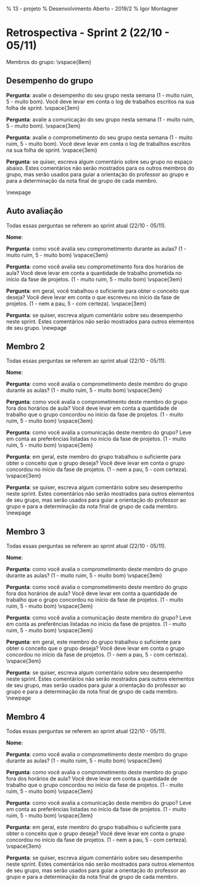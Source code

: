 % 13 - projeto
% Desenvolvimento Aberto - 2019/2
% Igor Montagner

# Retrospectiva - Sprint 2 (22/10 - 05/11)

Membros do grupo: \vspace{8em}


## Desempenho do grupo

**Pergunta**: avalie o desempenho do seu grupo nesta semana (1 - muito ruim, 5 - muito bom). Você deve levar em conta o log de trabalhos escritos na sua folha de sprint. \vspace{3em}

**Pergunta**: avalie a comunicação do seu grupo nesta semana (1 - muito ruim, 5 - muito bom). \vspace{3em}

**Pergunta**: avalie o comprometimento do seu grupo nesta semana (1 - muito ruim, 5 - muito bom). Você deve levar em conta o log de trabalhos escritos na sua folha de sprint. \vspace{3em}

**Pergunta**: se quiser, escreva algum comentário sobre seu grupo no espaço abaixo. Estes comentários não serão mostrados para os outros membros do grupo, mas serão usados para guiar a orientação do professor ao grupo e para a determinação da nota final de grupo de cada membro.  

\newpage

## Auto avaliação

Todas essas perguntas se referem ao sprint atual (22/10 - 05/11). 

**Nome**: 

**Pergunta**: como você avalia seu comprometimento durante as aulas? (1 - muito ruim, 5 - muito bom) \vspace{3em}

**Pergunta**: como você avalia seu comprometimento fora dos horários de aula? Você deve levar em conta a quantidade de trabalho prometida no início da fase de projetos. (1 - muito ruim, 5 - muito bom) \vspace{3em}

**Pergunta**: em geral, você trabalhou o suficiente para obter o conceito que deseja? Você deve levar em conta o que escreveu no início da fase de projetos. (1 - nem a pau, 5 - com certeza). \vspace{3em}

**Pergunta**: se quiser, escreva algum comentário sobre seu desempenho neste sprint. Estes comentários não serão mostrados para outros elementos de seu grupo. \newpage

## Membro 2

Todas essas perguntas se referem ao sprint atual (22/10 - 05/11). 

**Nome**: 

**Pergunta**: como você avalia o comprometimento deste membro do grupo durante as aulas? (1 - muito ruim, 5 - muito bom) \vspace{3em}

**Pergunta**: como você avalia o comprometimento deste membro do grupo fora dos horários de aula? Você deve levar em conta a quantidade de trabalho que o grupo concordou no início da fase de projetos. (1 - muito ruim, 5 - muito bom) \vspace{3em}

**Pergunta**: como você avalia a comunicação deste membro do grupo? Leve em conta as preferências listadas no início da fase de projetos. (1 - muito ruim, 5 - muito bom) \vspace{3em}

**Pergunta**: em geral, este membro do grupo trabalhou o suficiente para obter o conceito que o grupo deseja? Você deve levar em conta o grupo concordou no início da fase de projetos. (1 - nem a pau, 5 - com certeza). \vspace{3em}

**Pergunta**: se quiser, escreva algum comentário sobre seu desempenho neste sprint. Estes comentários não serão mostrados para outros elementos de seu grupo, mas serão usados para guiar a orientação do professor ao grupo e para a determinação da nota final de grupo de cada membro.  \newpage

## Membro 3

Todas essas perguntas se referem ao sprint atual (22/10 - 05/11). 

**Nome**: 

**Pergunta**: como você avalia o comprometimento deste membro do grupo durante as aulas? (1 - muito ruim, 5 - muito bom) \vspace{3em}

**Pergunta**: como você avalia o comprometimento deste membro do grupo fora dos horários de aula? Você deve levar em conta a quantidade de trabalho que o grupo concordou no início da fase de projetos. (1 - muito ruim, 5 - muito bom) \vspace{3em}

**Pergunta**: como você avalia a comunicação deste membro do grupo? Leve em conta as preferências listadas no início da fase de projetos. (1 - muito ruim, 5 - muito bom) \vspace{3em}

**Pergunta**: em geral, este membro do grupo trabalhou o suficiente para obter o conceito que o grupo deseja? Você deve levar em conta o grupo concordou no início da fase de projetos. (1 - nem a pau, 5 - com certeza). \vspace{3em}

**Pergunta**: se quiser, escreva algum comentário sobre seu desempenho neste sprint. Estes comentários não serão mostrados para outros elementos de seu grupo, mas serão usados para guiar a orientação do professor ao grupo e para a determinação da nota final de grupo de cada membro.  \newpage

## Membro 4

Todas essas perguntas se referem ao sprint atual (22/10 - 05/11). 

**Nome**: 

**Pergunta**: como você avalia o comprometimento deste membro do grupo durante as aulas? (1 - muito ruim, 5 - muito bom) \vspace{3em}

**Pergunta**: como você avalia o comprometimento deste membro do grupo fora dos horários de aula? Você deve levar em conta a quantidade de trabalho que o grupo concordou no início da fase de projetos. (1 - muito ruim, 5 - muito bom) \vspace{3em}

**Pergunta**: como você avalia a comunicação deste membro do grupo? Leve em conta as preferências listadas no início da fase de projetos. (1 - muito ruim, 5 - muito bom) \vspace{3em}

**Pergunta**: em geral, este membro do grupo trabalhou o suficiente para obter o conceito que o grupo deseja? Você deve levar em conta o grupo concordou no início da fase de projetos. (1 - nem a pau, 5 - com certeza). \vspace{3em}

**Pergunta**: se quiser, escreva algum comentário sobre seu desempenho neste sprint. Estes comentários não serão mostrados para outros elementos de seu grupo, mas serão usados para guiar a orientação do professor ao grupo e para a determinação da nota final de grupo de cada membro.  
